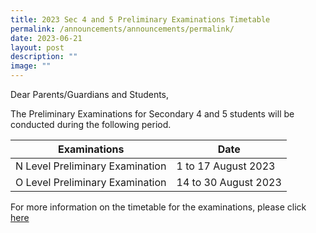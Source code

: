 ```yaml
---
title: 2023 Sec 4 and 5 Preliminary Examinations Timetable
permalink: /announcements/announcements/permalink/
date: 2023-06-21
layout: post
description: ""
image: ""
---
```

Dear Parents/Guardians and Students,

The Preliminary Examinations for Secondary 4 and 5 students will be conducted during the following period.


| Examinations | Date |
| --- | --- |
| N Level Preliminary Examination | 1 to 17 August 2023 |
| O Level Preliminary Examination | 14 to 30 August 2023 |


For more information on the timetable for the examinations, please click [here](/files/Assessment%20Matters/2023%20sec%204%20and%205%20prelim%20exam%20timetable.pdf)